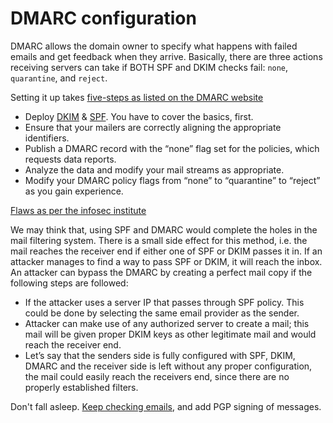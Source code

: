 # DMARC configuration

DMARC allows the domain owner to specify what happens with failed emails and get feedback when they arrive. 
Basically, there are three actions receiving servers can take if BOTH SPF and DKIM checks fail: `none`, `quarantine`, 
and `reject`.

Setting it up takes [five-steps as listed on the DMARC website](https://dmarc.org/overview/)

* Deploy [DKIM](../dkim/README.md) & [SPF](../spf/README.md). You have to cover the basics, first.
* Ensure that your mailers are correctly aligning the appropriate identifiers.
* Publish a DMARC record with the “none” flag set for the policies, which requests data reports.
* Analyze the data and modify your mail streams as appropriate.
* Modify your DMARC policy flags from “none” to “quarantine” to “reject” as you gain experience.

[Flaws as per the infosec institute](https://resources.infosecinstitute.com/topic/domain-based-message-authentication-reporting-and-conformance/)

We may think that, using SPF and DMARC would complete the holes in the mail filtering system. There is a small side effect for this method, i.e. the mail reaches the receiver end if either one of SPF or DKIM passes it in. If an attacker manages to find a way to pass SPF or DKIM, it will reach the inbox. An attacker can bypass the DMARC by creating a perfect mail copy if the following steps are followed:

* If the attacker uses a server IP that passes through SPF policy. This could be done by selecting the same email
provider as the sender.
* Attacker can make use of any authorized server to create a mail; this mail will be given proper DKIM keys as other 
legitimate mail and would reach the receiver end.
* Let’s say that the senders side is fully configured with SPF, DKIM, DMARC and the receiver side is left without any 
proper configuration, the mail could easily reach the receivers end, since there are no properly established filters.

Don't fall asleep. [Keep checking emails](https://pii.tymyrddin.dev/docs/email/check-mail), and add PGP signing of messages.




